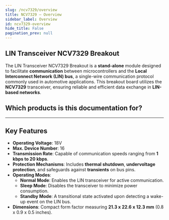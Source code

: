 ```yaml
---
slug: /ncv7329/overview
title: NCV7329 – Overview
sidebar_label: Overview
id: ncv7329-overview 
hide_title: False
pagination_prev: null
---
```


## LIN Transceiver NCV7329 Breakout

The LIN Transceiver NCV7329 Breakout is a **stand-alone** module designed to facilitate **communication** between microcontrollers and the **Local Interconnect Network (LIN) bus**, a single-wire communication protocol commonly used in automotive applications. This breakout board utilizes the **NCV7329** transceiver, ensuring reliable and efficient data exchange in **LIN-based networks**.

<CenteredImage src="/img/ncv7329/333026.png" alt="LIN Transceiver NCV7329 Breakout" caption="LIN Transceiver NCV7329 Breakout"/>

## Which products is this documentation for?

<QuickLink 
  title="LIN Transceiver NCV7329 Master Breakout" 
  description="333026"
  url="https://soldered.com/product/lin-transceiver-ncv7329-breakout/"
  image="/img/ncv7329/333026.png" 
/>

<QuickLink 
  title="LIN Transceiver NCV7329 Slave Breakout" 
  description="333027"
  url="https://soldered.com/product/lin-transceiver-ncv7329-breakout/"
  image="/img/ncv7329/333027.png" 
/>

---

## Key Features

- **Operating Voltage**: 18V
- **Max. Device Number**: 16
- **Transmission Rate**: Capable of communication speeds ranging from **1 kbps to 20 kbps**.
- **Protection Mechanisms**: Includes **thermal shutdown**, **undervoltage protection**, and safeguards against **transients** on bus pins.
- **Operating Modes**:
  - **Normal Mode**: Enables the LIN transceiver for active communication.
  - **Sleep Mode**: Disables the transceiver to minimize power consumption.
  - **Standby Mode**: A transitional state activated upon detecting a wake-up event on the LIN bus.
- **Dimensions**: Compact form factor measuring **21.3 x 22.6 x 12.3 mm** (0.8 x 0.9 x 0.5 inches).